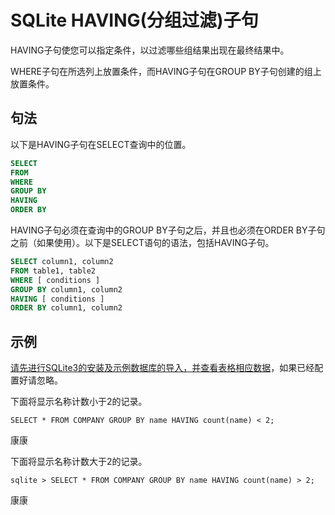 # SQLite HAVING(分组过滤)子句 			

HAVING子句使您可以指定条件，以过滤哪些组结果出现在最终结果中。

WHERE子句在所选列上放置条件，而HAVING子句在GROUP BY子句创建的组上放置条件。

## 句法

以下是HAVING子句在SELECT查询中的位置。

```sql
SELECT
FROM
WHERE
GROUP BY
HAVING
ORDER BY
```

HAVING子句必须在查询中的GROUP BY子句之后，并且也必须在ORDER BY子句之前（如果使用）。以下是SELECT语句的语法，包括HAVING子句。

```sql
SELECT column1, column2
FROM table1, table2
WHERE [ conditions ]
GROUP BY column1, column2
HAVING [ conditions ]
ORDER BY column1, column2
```

## 示例

[请先进行SQLite3的安装及示例数据库的导入，并查看表格相应数据](/sqlite/setup.html)，如果已经配置好请忽略。

下面将显示名称计数小于2的记录。

```
SELECT * FROM COMPANY GROUP BY name HAVING count(name) < 2;
```

康康



下面将显示名称计数大于2的记录。

```
sqlite > SELECT * FROM COMPANY GROUP BY name HAVING count(name) > 2;
```

康康
